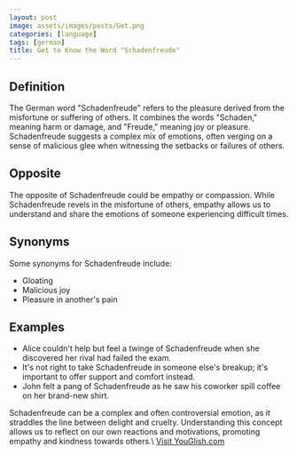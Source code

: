 ```yaml
---
layout: post
image: assets/images/posts/Get.png
categories: [language]
tags: [german]
title: Get to Know the Word "Schadenfreude"
---
```


## Definition
The German word "Schadenfreude" refers to the pleasure derived from the misfortune or suffering of others. It combines the words "Schaden," meaning harm or damage, and "Freude," meaning joy or pleasure. Schadenfreude suggests a complex mix of emotions, often verging on a sense of malicious glee when witnessing the setbacks or failures of others.

## Opposite
The opposite of Schadenfreude could be empathy or compassion. While Schadenfreude revels in the misfortune of others, empathy allows us to understand and share the emotions of someone experiencing difficult times.

## Synonyms
Some synonyms for Schadenfreude include:
- Gloating
- Malicious joy
- Pleasure in another's pain

## Examples
- Alice couldn't help but feel a twinge of Schadenfreude when she discovered her rival had failed the exam.
- It's not right to take Schadenfreude in someone else's breakup; it's important to offer support and comfort instead.
- John felt a pang of Schadenfreude as he saw his coworker spill coffee on her brand-new shirt.

Schadenfreude can be a complex and often controversial emotion, as it straddles the line between delight and cruelty. Understanding this concept allows us to reflect on our own reactions and motivations, promoting empathy and kindness towards others.\ <a id="yg-widget-0" class="youglish-widget" data-query="Get" data-lang="german" data-components="8412" data-auto-start="0" data-bkg-color="theme_light" data-title="How%20to%20pronounce%20Get%20in%20German"  rel="nofollow" href="https://youglish.com">Visit YouGlish.com</a><script async src="https://youglish.com/public/emb/widget.js" charset="utf-8"></script>